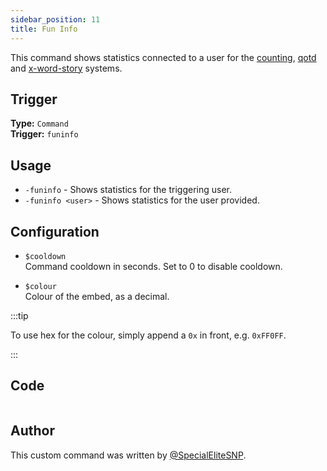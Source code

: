 ```yaml
---
sidebar_position: 11
title: Fun Info
---
```


This command shows statistics connected to a user for the [counting](counting), [qotd](qotd) and [x-word-story](x-word-story) systems.

## Trigger

**Type:** `Command`<br />
**Trigger:** `funinfo`

## Usage

- `-funinfo` - Shows statistics for the triggering user.
- `-funinfo <user>` - Shows statistics for the user provided.

## Configuration

- `$cooldown`<br />
  Command cooldown in seconds. Set to 0 to disable cooldown.

- `$colour`<br />
  Colour of the embed, as a decimal.

:::tip

To use hex for the colour, simply append a `0x` in front, e.g. `0xFF0FF`.

:::

## Code

```go file=../../../src/fun/funinfo.go.tmpl

```

## Author

This custom command was written by [@SpecialEliteSNP](https://github.com/SpecialEliteSNP).
